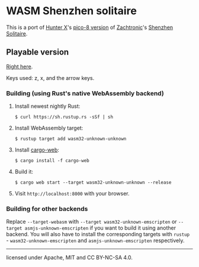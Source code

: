 # WASM Shenzhen solitaire

This is a port of [Hunter X](https://www.lexaloffle.com/bbs/?uid=26640)'s [pico-8 version](https://www.lexaloffle.com/bbs/?pid=46634&tid=30310) of [Zachtronic](https://www.zachtronics.com)'s [Shenzhen Solitaire](http://store.steampowered.com/app/570490/SHENZHEN_SOLITAIRE/).

## Playable version

[Right here](https://ryan1729.github.io/wasm_shenzhen_solitaire/).

Keys used: z, x, and the arrow keys.

### Building (using Rust's native WebAssembly backend)

1. Install newest nightly Rust:

       $ curl https://sh.rustup.rs -sSf | sh

2. Install WebAssembly target:

       $ rustup target add wasm32-unknown-unknown

3. Install [cargo-web]:

       $ cargo install -f cargo-web

4. Build it:

       $ cargo web start --target wasm32-unknown-unknown --release

5. Visit `http://localhost:8000` with your browser.

[cargo-web]: https://github.com/koute/cargo-web

### Building for other backends

Replace `--target-webasm` with `--target wasm32-unknown-emscripten` or `--target asmjs-unknown-emscripten`
if you want to build it using another backend. You will also have to install the
corresponding targets with `rustup` - `wasm32-unknown-emscripten` and `asmjs-unknown-emscripten`
respectively.

___

licensed under Apache, MIT and CC BY-NC-SA 4.0.
